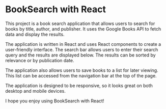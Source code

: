 # BookSearch with React

This project is a book search application that allows users to search for books by title, author, and publisher. It uses the Google Books API to fetch data and display the results.

The application is written in React and uses React components to create a user-friendly interface. The search bar allows users to enter their search query and the results are displayed below. The results can be sorted by relevance or by publication date.

The application also allows users to save books to a list for later viewing. This list can be accessed from the navigation bar at the top of the page.

The application is designed to be responsive, so it looks great on both desktop and mobile devices.

I hope you enjoy using BookSearch with React!
